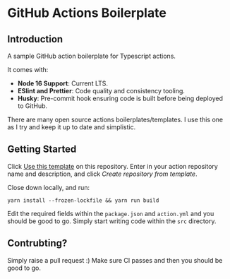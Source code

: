 # GitHub Actions Boilerplate

## Introduction

A sample GitHub action boilerplate for Typescript actions. 

It comes with:
- **Node 16 Support**: Current LTS. 
- **ESlint and Prettier**: Code quality and consistency tooling. 
- **Husky**: Pre-commit hook ensuring code is built before being deployed to GitHub. 

There are many open source actions boilerplates/templates. I use this one as I try and keep it up to date and simplistic. 

## Getting Started

Click [Use this template](https://github.com/NickLiffen/actions-boilerplate/generate) on this repository. Enter in your action repository name and description, and click *Create repository from template*. 

Close down locally, and run:

```
yarn install --frozen-lockfile && yarn run build
```

Edit the required fields within the `package.json` and `action.yml` and you should be good to go. Simply start writing code within the `src` directory. 

## Contrubting?

Simply raise a pull request :) Make sure CI passes and then you should be good to go.

